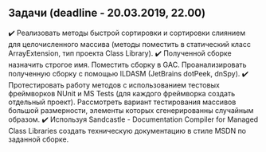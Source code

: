 ## Задачи (deadline - 20.03.2019, 22.00)
:heavy_check_mark: Реализовать методы быстрой сортировки и сортировки слиянием для целочисленного массива (методы поместить в статический класс ArrayExtension, тип проекта Class Library).
:heavy_check_mark: Полученной сборке назначить строгое имя. Поместить сборку в GAC. Проанализировать полученную сборку с помощью ILDASM (JetBrains dotPeek, dnSpy).
:heavy_check_mark: Протестировать работу методов с использованием тестовых фреймворков NUnit и MS Tests (для каждого фреймворка создать отдельный проект). Рассмотреть вариант тестирования массивов большой размерности, элементы которых сгенерированны случайным образом.
:heavy_check_mark: Используя Sandcastle - Documentation Compiler for Managed Class Libraries создать техническую документацию в стиле MSDN по заданной сборке. 
